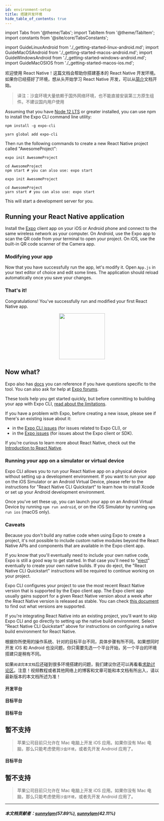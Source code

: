 ```yaml
---
id: environment-setup
title: 搭建开发环境
hide_table_of_contents: true
---
```


import Tabs from '@theme/Tabs'; import TabItem from '@theme/TabItem'; import constants from '@site/core/TabsConstants';

import GuideLinuxAndroid from './\_getting-started-linux-android.md'; import GuideMacOSAndroid from './\_getting-started-macos-android.md'; import GuideWindowsAndroid from './\_getting-started-windows-android.md'; import GuideMacOSIOS from './\_getting-started-macos-ios.md';

欢迎使用 React Native！这篇文档会帮助你搭建基本的 React Native 开发环境。如果你已经搭好了环境，想从头开始学习 React Native 开发，可以从[简介](getting-started.md)文档开始。

<Tabs groupId="guide" defaultValue={constants.defaultGuide} values={constants.guides}>
<TabItem value="quickstart">

> 译注：沙盒环境大量依赖于国外网络环境，也不能直接安装第三方原生组件。不建议国内用户使用

Assuming that you have [Node 12 LTS](https://nodejs.org/en/download/) or greater installed, you can use npm to install the Expo CLI command line utility:

<Tabs groupId="package-manager" defaultValue={constants.defaultPackageManager} values={constants.packageManagers}>
<TabItem value="npm">

```shell
npm install -g expo-cli
```

</TabItem>
<TabItem value="yarn">

```shell
yarn global add expo-cli
```

</TabItem>
</Tabs>

Then run the following commands to create a new React Native project called "AwesomeProject":

<Tabs groupId="package-manager" defaultValue={constants.defaultPackageManager} values={constants.packageManagers}>
<TabItem value="npm">

```shell
expo init AwesomeProject

cd AwesomeProject
npm start # you can also use: expo start
```

</TabItem>
<TabItem value="yarn">

```shell
expo init AwesomeProject

cd AwesomeProject
yarn start # you can also use: expo start
```

</TabItem>
</Tabs>

This will start a development server for you.

<h2>Running your React Native application</h2>

Install the [Expo](https://expo.io) client app on your iOS or Android phone and connect to the same wireless network as your computer. On Android, use the Expo app to scan the QR code from your terminal to open your project. On iOS, use the built-in QR code scanner of the Camera app.

<h3>Modifying your app</h3>

Now that you have successfully run the app, let's modify it. Open `App.js` in your text editor of choice and edit some lines. The application should reload automatically once you save your changes.

<h3>That's it!</h3>

Congratulations! You've successfully run and modified your first React Native app.

<center><img src="/docs/assets/GettingStartedCongratulations.png" width="150"></img></center>

<h2>Now what?</h2>

Expo also has [docs](https://docs.expo.io) you can reference if you have questions specific to the tool. You can also ask for help at [Expo forums](https://forums.expo.io).

These tools help you get started quickly, but before committing to building your app with Expo CLI, [read about the limitations](https://docs.expo.io/versions/latest/introduction/why-not-expo/).

If you have a problem with Expo, before creating a new issue, please see if there's an existing issue about it:

- in the [Expo CLI issues](https://github.com/expo/expo-cli/issues) (for issues related to Expo CLI), or
- in the [Expo issues](https://github.com/expo/expo/issues) (for issues about the Expo client or SDK).

If you're curious to learn more about React Native, check out the [Introduction to React Native](getting-started).

<h3>Running your app on a simulator or virtual device</h3>

Expo CLI allows you to run your React Native app on a physical device without setting up a development environment. If you want to run your app on the iOS Simulator or an Android Virtual Device, please refer to the instructions for "React Native CLI Quickstart" to learn how to install Xcode or set up your Android development environment.

Once you've set these up, you can launch your app on an Android Virtual Device by running `npm run android`, or on the iOS Simulator by running `npm run ios` (macOS only).

<h3>Caveats</h3>

Because you don't build any native code when using Expo to create a project, it's not possible to include custom native modules beyond the React Native APIs and components that are available in the Expo client app.

If you know that you'll eventually need to include your own native code, Expo is still a good way to get started. In that case you'll need to "[eject](https://docs.expo.io/versions/latest/workflow/customizing/)" eventually to create your own native builds. If you do eject, the "React Native CLI Quickstart" instructions will be required to continue working on your project.

Expo CLI configures your project to use the most recent React Native version that is supported by the Expo client app. The Expo client app usually gains support for a given React Native version about a week after the React Native version is released as stable. You can check [this document](https://docs.expo.io/versions/latest/sdk/overview/#sdk-version) to find out what versions are supported.

If you're integrating React Native into an existing project, you'll want to skip Expo CLI and go directly to setting up the native build environment. Select "React Native CLI Quickstart" above for instructions on configuring a native build environment for React Native.

</TabItem>
<TabItem value="native">

根据你所使用的操作系统、针对的目标平台不同，具体步骤有所不同。如果想同时开发 iOS 和 Android 也没问题，你只需要先选一个平台开始，另一个平台的环境搭建只是稍有不同。

如果`阅读完本文档`后还碰到很多环境搭建的问题，我们建议你还可以再看看[求助讨论区](https://github.com/reactnativecn/react-native-website/issues)。注意！视频教程或者其他网络上的博客和文章可能和本文档有所出入，请以最新版本的本文档所述为准！

#### 开发平台

<Tabs groupId="os" defaultValue={constants.defaultOs} values={constants.oses} className="pill-tabs">
<TabItem value="macos">

#### 目标平台

<Tabs groupId="platform" defaultValue={constants.defaultPlatform} values={constants.platforms} className="pill-tabs">
<TabItem value="android">

[//]: # "macOS, Android"

<GuideMacOSAndroid/>

</TabItem>
<TabItem value="ios">

[//]: # "macOS, iOS"

<GuideMacOSIOS/>

</TabItem>
</Tabs>

</TabItem>
<TabItem value="windows">

#### 目标平台

<Tabs groupId="platform" defaultValue={constants.defaultPlatform} values={constants.platforms} className="pill-tabs">
<TabItem value="android">

[//]: # "Windows, Android"

<GuideWindowsAndroid/>

</TabItem>
<TabItem value="ios">

[//]: # "Windows, iOS"

## 暂不支持

> 苹果公司目前只允许在 Mac 电脑上开发 iOS 应用。如果你没有 Mac 电脑，那么只能考虑使用`沙盒环境`，或者先开发 Android 应用了。

</TabItem>
</Tabs>

</TabItem>
<TabItem value="linux">

#### 目标平台

<Tabs groupId="platform" defaultValue={constants.defaultPlatform} values={constants.platforms} className="pill-tabs">
<TabItem value="android">

[//]: # "Linux, Android"

<GuideLinuxAndroid/>

</TabItem>
<TabItem value="ios">

[//]: # "Linux, iOS"

## 暂不支持

> 苹果公司目前只允许在 Mac 电脑上开发 iOS 应用。如果你没有 Mac 电脑，那么只能考虑使用`沙盒环境`，或者先开发 Android 应用了。

</TabItem>
</Tabs>

</TabItem>
</Tabs>

</TabItem>
</Tabs>

---

##### 本文档贡献者：[sunnylqm](https://github.com/search?q=sunnylqm&type=Users)(57.89%), [sunnylqm](https://github.com/search?q=sunnylqm&type=Users)(42.11%)
